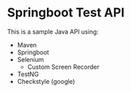 # Springboot Test API

This is a sample Java API using:

- Maven
- Springboot
- Selenium
    - Custom Screen Recorder
- TestNG
- Checkstyle (google)